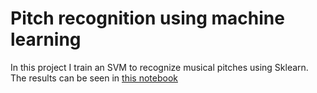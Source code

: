 # Pitch recognition using machine learning

In this project I train an SVM to recognize musical pitches using Sklearn. The results can be seen in [this notebook](https://nbviewer.jupyter.org/github/danrocag/pitch-recognition/blob/master/PitchRecognition.ipynb)
